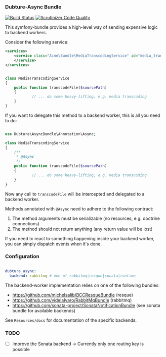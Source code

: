 ### Dubture-Async Bundle

[![Build Status](https://travis-ci.org/pulse00/async-bundle.svg?branch=master)](https://travis-ci.org/pulse00/async-bundle)
[![Scrutinizer Code Quality](https://scrutinizer-ci.com/g/pulse00/async-bundle/badges/quality-score.png?b=master)](https://scrutinizer-ci.com/g/pulse00/async-bundle/?branch=master)

This symfony-bundle provides a high-level way of sending expensive logic to backend workers.

Consider the following service:

```xml
<services>
    <service class="Acme\Bundle\MediaTranscodingService" id="media_transcoder">
    </service>
</services>
```

```php

class MediaTranscodingService
{
    public function transcodeFile($sourcePath)
    {
            // ... do some heavy-lifting, e.g. media transcoding
    }
}
```

If you want to delegate this method to a backend worker, this is all you need to do:

```php

use Dubture\AsyncBundle\Annotation\Async;

class MediaTranscodingService
{
    /**
     * @Async
     */
    public function transcodeFile($sourcePath)
    {
            // ... do some heavy-lifting, e.g. media transcoding
    }
}
```

Now any call to `transcodeFile` will be intercepted and delegated to a backend worker.


Methods annotated with `@Async` need to adhere to the following contract:

1. The method arguments must be serializable (no resources, e.g. doctrine connections)
2. The method should not return anything (any return value will be lost)

If you need to react to something happening inside your backend worker, you can simply dispatch
events when it's done.

### Configuration

```yml

dubture_async:
  backend: rabbitmq # one of rabbitmq|resque|sonata|runtime

```

The backend-worker implementation relies on one of the following bundles:

- https://github.com/michelsalib/BCCResqueBundle (resque)
- https://github.com/videlalvaro/RabbitMqBundle (rabbitmq)
- https://github.com/sonata-project/SonataNotificationBundle (see sonata bundle for available backends)


See `Resources/docs` for documentation of the specific backends.


### TODO

- [ ] Improve the Sonata backend -> Currently only one routing key is possible
